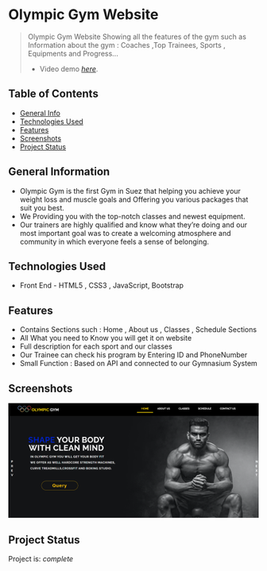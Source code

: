
# Olympic Gym Website
> Olympic Gym Website Showing all the features of the gym such as Information about the gym : Coaches ,Top Trainees, Sports , Equipments and Progress...
>- Video demo [_here_](https://drive.google.com/file/d/1d6yeeYY1owEakF_f52mkU0XbCt5TfpoY/view?usp=share_link).

## Table of Contents
* [General Info](#general-information)
* [Technologies Used](#technologies-used)
* [Features](#features)
* [Screenshots](#screenshots)
* [Project Status](#project-status)



## General Information
- Olympic Gym is the first Gym in Suez that helping you achieve your weight loss and muscle goals and Offering you various packages that suit you best.
- We Providing you with the top-notch classes and newest equipment.
- Our trainers are highly qualified and know what they’re doing and our most important goal was to create a welcoming atmosphere and community in which   everyone feels a sense of belonging.


## Technologies Used
- Front End - HTML5 , CSS3 , JavaScript, Bootstrap

 

## Features

- Contains Sections such : Home , About us , Classes , Schedule Sections
- All What you need to Know you will get it on website
- Full description for each sport and our classes
- Our Trainee can check his program by Entering ID and PhoneNumber
- Small Function : Based on API and connected to our Gymnasium System

## Screenshots
![Example screenshot](./images/Screen.png)


## Project Status
Project is: _complete_ 



